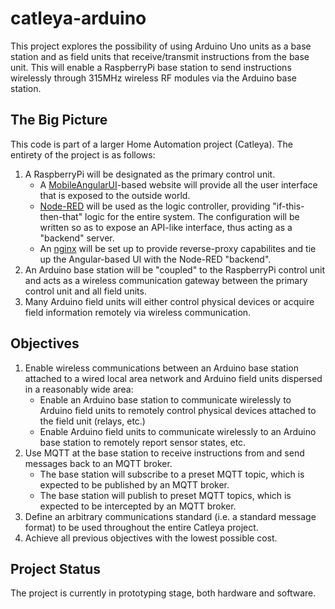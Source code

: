 # catleya-arduino

This project explores the possibility of using Arduino Uno units as a base station and as field units that receive/transmit instructions from the base unit. This will enable a RaspberryPi base station to send instructions wirelessly through 315MHz wireless RF modules via the Arduino base station.

## The Big Picture

This code is part of a larger Home Automation project (Catleya). The entirety of the project is as follows:

1. A RaspberryPi will be designated as the primary control unit.
    + A [MobileAngularUI](http://mobileangularui.com/ "MobileAngularUI Official Website")-based website will provide all the
      user interface that is exposed to the outside world.
    + [Node-RED](http://nodered.org/ "Node-RED Official Website") will be used as the logic controller, providing
      "if-this-then-that" logic for the entire system. The configuration will be written so as to expose an API-like
      interface, thus acting as a "backend" server.
    + An [nginx](http://nginx.org/ "nginx Official Website") will be set up to provide reverse-proxy capabilites and tie up
      the Angular-based UI with the Node-RED "backend".
2. An Arduino base station will be "coupled" to the RaspberryPi control unit and acts as a wireless communication gateway
   between the primary control unit and all field units.
3. Many Arduino field units will either control physical devices or acquire field information remotely via wireless
   communication.

## Objectives

1. Enable wireless communications between an Arduino base station attached to a wired local area network and Arduino field
   units dispersed in a reasonably wide area:
    + Enable an Arduino base station to communicate wirelessly to Arduino field units to remotely control physical devices
      attached to the field unit (relays, etc.)
    + Enable Arduino field units to communicate wirelessly to an Arduino base station to remotely report sensor states, etc.
2. Use MQTT at the base station to receive instructions from and send messages back to an MQTT broker.
    + The base station will subscribe to a preset MQTT topic, which is expected to be published by an MQTT broker.
    + The base station will publish to preset MQTT topics, which is expected to be intercepted by an MQTT broker.
3. Define an arbitrary communications standard (i.e. a standard message format) to be used throughout the entire Catleya
   project.
4. Achieve all previous objectives with the lowest possible cost.

## Project Status

The project is currently in prototyping stage, both hardware and software.
